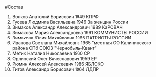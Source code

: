 #Состав
1. Волков Анатолий Борисович 1949 КПРФ
2. Гусева Людмила Васильевна 1946 За женщин России
3. Зимаков Александр Александрович 1989 КаРОВАЧ
4. Зимакова Мария Александровна 1991 КОММУНИСТЫ РОССИИ
5. Зимакова Юлия Михайловна 1965 ПАТРИОТЫ РОССИИ
6. Иванова Светлана Михайловна 1965 \"местная ОО Калининского района СПб СОЮЗ \"Чернобыль-Квант\"
7. Метик Наталия Николаевна 1960 СР
8. Орлинский Олег Вячеславович 1959 ЕР
9. Рюмин Алексей Алексеевич 1986 ЯБЛОКО
10. Титов Александр Борисович 1964 ЛДПР
